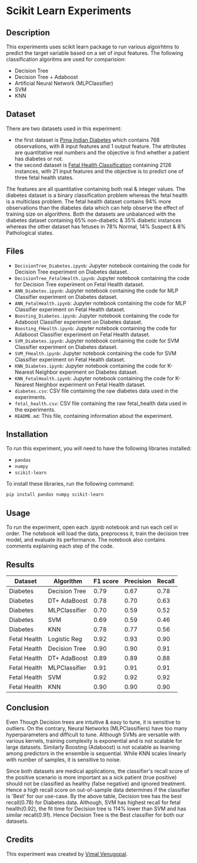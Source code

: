 # Scikit Learn Experiments

## Description

This experiments uses scikit learn package to run various algoirhtms to predict the target variable based on a set of input features. The following classification algoritms are used for comparision:
- Decision Tree
- Decision Tree + Adaboost
- Artificial Neural Network (MLPClassifier)
- SVM
- KNN


## Dataset
There are two datasets used in this experiment: 
- the first dataset is [Pima Indian Diabetes](https://www.kaggle.com/datasets/uciml/pima-indians-diabetes-database) which contains 768 observations, with 8 input features and 1 output feature. The attributes are quantitative real numbers and the objective is find whether a patient has diabetes or not.
- the second dataset is [Fetal Health Classification](https://www.kaggle.com/andrewmvd/fetal-health-classification) containing 2126 instances, with 21 input features and the objective is to predict one of three fetal health states.

The features are all quantitative containing both real & integer values.
The diabetes dataset is a binary classification problem whereas the fetal health is a multiclass problem.
The fetal health dataset contains 94% more observations than the diabetes data which can help observe the effect of training size on algorithms.
Both the datasets are unbalanced with the diabetes dataset containing 65% non-diabetic & 35% diabetic instances whereas the other dataset has fetuses in 78% Normal, 14% Suspect & 8% Pathological states.

## Files

- `DecisionTree_Diabetes.ipynb`: Jupyter notebook containing the code for Decision Tree experiment on Diabetes dataset.
- `DecisionTree_FetalHealth.ipynb`: Jupyter notebook containing the code for Decision Tree experiment on Fetal Health dataset.
- `ANN_Diabetes.ipynb`: Jupyter notebook containing the code for MLP Classifier experiment on Diabetes dataset.
- `ANN_FetalHealth.ipynb`: Jupyter notebook containing the code for MLP Classifier experiment on Fetal Health dataset.
- `Boosting_Diabetes.ipynb`: Jupyter notebook containing the code for Adaboost Classifier experiment on Diabetes dataset.
- `Boosting_FHealth.ipynb`: Jupyter notebook containing the code for Adaboost Classifier experiment on Fetal Health dataset.
- `SVM_Diabetes.ipynb`: Jupyter notebook containing the code for SVM Classifier experiment on Diabetes dataset.
- `SVM_FHealth.ipynb`: Jupyter notebook containing the code for SVM Classifier experiment on Fetal Health dataset.
- `KNN_Diabetes.ipynb`: Jupyter notebook containing the code for K-Nearest Neighbor experiment on Diabetes dataset.
- `KNN_FetalHealth.ipynb`: Jupyter notebook containing the code for K-Nearest Neighbor experiment on Fetal Health dataset.
- `diabetes.csv`: CSV file containing the raw diabetes data used in the experiments.
- `fetal_health.csv`: CSV file containing the raw fetal_health data used in the experiments.
- `README.md`: This file, containing information about the experiment.

## Installation

To run this experiment, you will need to have the following libraries installed:

- `pandas`
- `numpy`
- `scikit-learn`

To install these libraries, run the following command:
```bash
pip install pandas numpy scikit-learn
```

## Usage

To run the experiment, open each .ipynb notebook and run each cell in order. The notebook will load the data, preprocess it, train the decision tree model, and evaluate its performance. The notebook also contains comments explaining each step of the code.

## Results

| Dataset         | Algorithm    | F1 score | Precision | Recall |
|-----------------|--------------|----------|-----------|--------|
| Diabetes        | Decision Tree| 0.79     | 0.67      | 0.78   |
| Diabetes        | DT+ AdaBoost | 0.78     | 0.70      | 0.63   |
| Diabetes        | MLPClassifier| 0.70     | 0.59      | 0.52   |
| Diabetes        | SVM          | 0.69     | 0.59      | 0.46   |
| Diabetes        | KNN          | 0.78     | 0.77      | 0.56   |
| Fetal Health    | Logistic Reg | 0.92     | 0.93      | 0.90   |
| Fetal Health    | Decision Tree| 0.90     | 0.90      | 0.91   |
| Fetal Health    | DT+ AdaBoost | 0.89     | 0.89      | 0.88   |
| Fetal Health    | MLPClassifier| 0.91     | 0.91      | 0.91   |
| Fetal Health    | SVM          | 0.92     | 0.92      | 0.92   |
| Fetal Health    | KNN          | 0.90     | 0.90      | 0.90   |


## Conclusion

Even Though Decision trees are intuitive & easy to tune, it is sensitive to outliers. On the contrary, Neural Networks (MLPClassifiers) have too many hyperparameters and difficult to tune.  Although SVMs are versatile with various kernels, training complexity is exponential and is not scalable for large datasets. Similarly Boosting (Adaboost) is not scalable as learning among predictors in the ensemble is sequential. While KNN scales linearly with number of samples, it is sensitive to noise.

Since both datasets are medical applications, the classifier's recall score of the positive scenario is more important as a sick patient (true positive) should not be classified as healthy (false negative) and ignored treatment. Hence a high recall score on out-of-sample data determines if the classifier is 'Best' for our use-case. By the above table, Decision tree has the best recall(0.78) for Diabetes data. Although, SVM has highest recall for fetal health(0.92), the fit time for Decision tree is 114\% lower than SVM and has similar recall(0.91). Hence Decision Tree is the Best classifier for both our datasets.

## Credits

This experiment was created by [Vimal Venugopal](vimalkumar.engr@gmail.com). 
